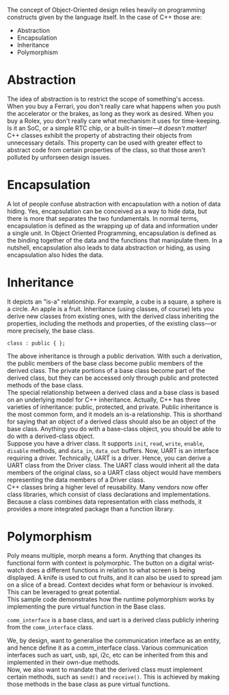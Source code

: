 The concept of Object-Oriented design relies heavily on programming constructs given by the language itself. In the case of C++ those are:

* Abstraction
* Encapsulation
* Inheritance
* Polymorphism

# Abstraction

The idea of abstraction is to restrict the scope of something's access. 
When you buy a Ferrari, you don't really care what happens when you push the accelerator or the brakes, as long as they work as desired. When you buy a Rolex, you don't really care what mechanism it uses for time-keeping. Is it an SoC, or a simple RTC chip, or a built-in timer—_it doesn't matter!_  
C++ classes exhibit the property of abstracting their objects from unnecessary details. This property can be used with greater effect to abstract code from certain properties of the class, so that those aren't polluted by unforseen design issues.

# Encapsulation

A lot of people confuse abstraction with encapsulation with a notion of data hiding. Yes, encapsulation can be conceived as a way to hide data, but there is more that separates the two fundamentals. In normal terms, encapsulation is defined as the wrapping up of data and information under a single unit. In Object Oriented Programming, encapsulation is defined as the binding together of the data and the functions that manipulate them. In a nutshell, encapsulation also leads to data abstraction or hiding, as using encapsulation also hides the data.

# Inheritance

It depicts an "is-a" relationship. For example, a cube is a square, a sphere is a circle. An apple is a fruit. Inheritance (using classes, of course) lets you derive new classes from existing ones, with the derived class inheriting the properties, including the methods and properties, of the existing class—or more precisely, the base class.

    class : public { };

The above inheritance is through a public derivation. With such a derivation, the public members of the base class become public members of the derived class. The private portions of a base class become part of the derived class, but they can be accessed only through public and protected methods of the base class.  
The special relationship between a derived class and a base class is based on an underlying model for C++ inheritance. Actually, C++ has three varieties of inheritance: public, protected, and private. Public inheritance is the most common form, and it models an is-a relationship. This is shorthand for saying that an object of a derived class should also be an object of the base class. Anything you do with a base-class object, you should be able to do with a derived-class object.  
Suppose you have a driver class. It supports `init`, `read`, `write`, `enable`, `disable` methods, and `data_in`, `data_out` buffers. Now, UART is an interface requiring a driver. Technically, UART is a driver. Hence, you can derive a UART class from the Driver class. The UART class would inherit all the data members of the original class, so a UART class object would have members representing the data members of a Driver class.  
C++ classes bring a higher level of reusability. Many vendors now offer class libraries, which consist of class declarations and implementations. Because a class combines data representation with class methods, it provides a more integrated package than a function library.

# Polymorphism

Poly means multiple, morph means a form. Anything that changes its functional form with context is polymorphic. The button on a digital wrist-watch does a different functions in relation to what screen is being displayed. A knife is used to cut fruits, and it can also be used to spread jam on a slice of a bread. Context decides what form or behaviour is invoked. This can be leveraged to great potential.  
This sample code demonstrates how the runtime polymorphism works by implementing the pure virtual function in the Base class.

`comm_interface` is a base class, and uart is a derived class publicly inhering from the `comm_interface` class.

We, by design, want to generalise the communication interface as an entity, and hence define it as a comm_interface class. Various communication interfaces such as uart, usb, spi, i2c, etc can be inherited from this and implemented in their own-due methods.  
Now, we also want to mandate that the derived class must implement certain methods, such as `send()` and `receive()`. This is achieved by making those methods in the base class as pure virtual functions.
